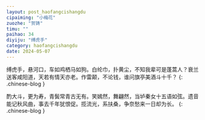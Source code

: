 ```yaml
---
layout: post_haofangcishangdu
cipaiming: "小梅花"
zuozhe: "贺铸"
timu: ""
paihao: 34
diyiju: "缚虎手"
category: haofangcishangdu
date: 2024-05-07
---
```


缚虎手，悬河口，车如鸡栖马如狗。白纶巾，扑黄尘，不知我辈可是蓬蒿人？衰兰送客咸阳道，天若有情天亦老。作雷颠，不论钱，谁问旗亭美酒斗十千？
{: .chinese-blog }

酌大斗，更为寿，青鬓常青古无有。笑嫣然，舞翩然，当垆秦女十五语如弦。遗音能记秋风曲，事去千年犹恨促。揽流光，系扶桑，争奈愁来一日却为长。
{: .chinese-blog }
